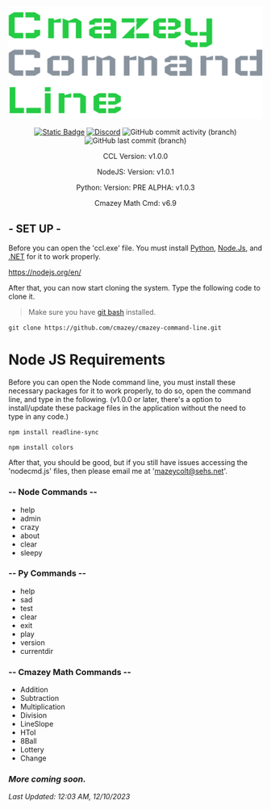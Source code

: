 <p align="center">
<img src=images/logo.png >
</p>
<p align="center">
 <a href="https://sehs.net/">
   <img alt="Static Badge" src="https://img.shields.io/badge/%20AP-Computer_Science-darkgreen?style=flat-square" ></a>
 <a href="https://discord.gg/FMP6DgTjzfj">
    <img alt="Discord" src="https://img.shields.io/discord/1013992651676205128?style=flat-square&logo=discord&logoColor=5865F2&color=5865F2" ></a>
 <img alt="GitHub commit activity (branch)" src="https://img.shields.io/github/commit-activity/t/cmazey/cmazey-command-line?style=flat-square&logo=Github&link=https%3A%2F%2Fgithub.com%2Fcmazey%2Fcmazey-command-line%2Fcommits%2Fearly">
 <img alt="GitHub last commit (branch)" src="https://img.shields.io/github/last-commit/cmazey/cmazey-command-line/early?style=flat-square&logo=github">
</p>  
<p align="center">
CCL Version: v1.0.0
</p>
<p align="center">
NodeJS: Version: v1.0.1
</p>
<p align="center">
Python: Version: PRE ALPHA: v1.0.3
</p>
<p align="center">
Cmazey Math Cmd: v6.9
</p>

## - SET UP -
Before you can open the 'ccl.exe' file. You must install [Python](https://www.python.org/downloads/), [Node.Js](https://nodejs.org/en/), and [.NET](https://dotnet.microsoft.com/en-us/download) for it to work properly.

https://nodejs.org/en/


After that, you can now start cloning the system. Type the following code to clone it.
> Make sure you have [git bash](https://git-scm.com/) installed.
```
git clone https://github.com/cmazey/cmazey-command-line.git
```

# Node JS Requirements
Before you can open the Node command line, you must install these necessary packages for it to work properly, to do so, open the command line, and type in the following. (v1.0.0 or later, there's a option to install/update these package files in the application without the need to type in any code.)

```
npm install readline-sync
```
```
npm install colors
```

After that, you should be good, but if you still have issues accessing the 'nodecmd.js' files, then please email me at 'mazeycolt@sehs.net'.


### -- Node Commands --

- help
- admin
- crazy
- about
- clear
- sleepy

### -- Py Commands --

- help
- sad
- test
- clear
- exit
- play
- version
- currentdir

### -- Cmazey Math Commands --

- Addition
- Subtraction
- Multiplication
- Division
- LineSlope
- HToI
- 8Ball
- Lottery
- Change


### *More coming soon.*

*Last Updated: 12:03 AM, 12/10/2023*
